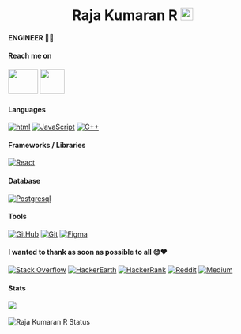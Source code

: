 <h1 align="center">Raja Kumaran R <img src="https://media.giphy.com/media/hvRJCLFzcasrR4ia7z/giphy.gif" width="25px"> <br /> 
       <h4> ENGINEER 👨‍💻</h4></h1>
       
 #### Reach me on
  <a align="center" href="https://www.linkedin.com/in/raja-kumaran-r-7a706121b/"><img height="50" width="60" src="https://www.anuncio.agency/wp-content/uploads/2018/07/gif-linkedin.gif" /></a>
            <a align="center" href="https://www.instagram.com/__rajkumar_____rk/"><img height="50" src="https://i.pinimg.com/originals/b6/ab/7c/b6ab7c8c68a2d7e6ff2f95b388b7fd6b.gif"></a>
       
 #### Languages
 
 
 [<img alt="html" src="https://img.shields.io/badge/html5%20-%2300599C.svg?&style=for-the-badge&logo=c%2B%2B&ogoColor=orange"/>]()
 [<img alt="JavaScript" src="https://img.shields.io/badge/javascript%20-%23323330.svg?&style=for-the-badge&logo=javascript&logoColor=%23F7DF1E"/>]()
 [<img alt="C++" src="https://img.shields.io/badge/c++%20-%2300599C.svg?&style=for-the-badge&logo=c%2B%2B&ogoColor=white"/>]()
 
 


#### Frameworks / Libraries

[<img alt="React" src="https://img.shields.io/badge/react%20-%2320232a.svg?&style=for-the-badge&logo=react&logoColor=%2361DAFB"/>]()


#### Database

[<img alt="Postgresql" src="https://img.shields.io/badge/PostgreSQL-316192?style=for-the-badge&logo=postgresql&logoColor=white" />]()


#### Tools
[<img alt="GitHub" src="https://img.shields.io/badge/github%20-%23121011.svg?&style=for-the-badge&logo=github&logoColor=white"/>]()
[<img alt="Git" src="https://img.shields.io/badge/git%20-%23F05033.svg?&style=for-the-badge&logo=git&logoColor=white"/>]()
[<img alt="Figma" src="https://img.shields.io/badge/figma%20-%23F24E1E.svg?&style=for-the-badge&logo=figma&logoColor=white"/>]()


#### I wanted to thank as soon as possible to all 😊❤

[<img alt="Stack Overflow" src="https://img.shields.io/badge/-Stack%20overflow-FE7A16?style=for-the-badge&logo=stack-overflow&logoColor=white"/>]()
[<img alt="HackerEarth" src="https://img.shields.io/badge/HackerEarth%20-%232C3454.svg?&style=for-the-badge&logo=HackerEarth&logoColor=Blue"/>]()
[<img alt="HackerRank" src="https://img.shields.io/badge/-Hackerrank-2EC866?style=for-the-badge&logo=HackerRank&logoColor=white"/>]()
[<img alt="Reddit" src="https://img.shields.io/badge/Reddit%20-%23FF4500.svg?&style=for-the-badge&logo=Reddit&logoColor=white"/>]()
[<img alt="Medium" src="https://img.shields.io/badge/Medium%20-%23000000.svg?&style=for-the-badge&logo=Medium&logoColor=white"/>]()


#### Stats 
 [![](https://github-readme-streak-stats.herokuapp.com/?user=rajkumar-rk-18&theme=blue-green)]()
 <br />
 <br />
 [<img align="left" alt="Raja Kumaran R Status" src="https://github-readme-stats.vercel.app/api?username=rajkumar-rk-18&theme=dark" />]()


  
 
 


